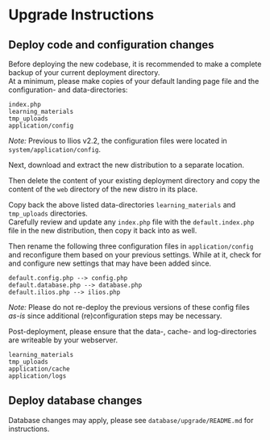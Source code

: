 # Upgrade Instructions

## Deploy code and configuration changes

Before deploying the new codebase, it is recommended to make a complete backup of your current deployment directory.  
At a minimum, please make copies of your default landing page file and the configuration- and data-directories:

    index.php
    learning_materials
    tmp_uploads
    application/config

*Note:* Previous to Ilios v2.2, the configuration files were located in `system/application/config`.

Next, download and extract the new distribution to a separate location.

Then delete the content of your existing deployment directory and copy the content of the `web` directory of the new distro in its place.

Copy back the above listed data-directories `learning_materials` and `tmp_uploads` directories.  
Carefully review and update any `index.php` file with the `default.index.php` file in the new distribution, then copy it back into as well.

Then rename the following three configuration files in `application/config` and reconfigure them based on your previous settings. While at it, check for and configure new settings that may have been added since.

    default.config.php --> config.php
    default.database.php --> database.php
    default.ilios.php --> ilios.php

*Note:* Please do not re-deploy the previous versions of these config files _as-is_ since additional (re)configuration steps may
be necessary.

Post-deployment, please ensure that the data-, cache- and log-directories are writeable by your webserver.

    learning_materials
    tmp_uploads
    application/cache
    application/logs

## Deploy database changes

Database changes may apply, please see `database/upgrade/README.md` for instructions.

